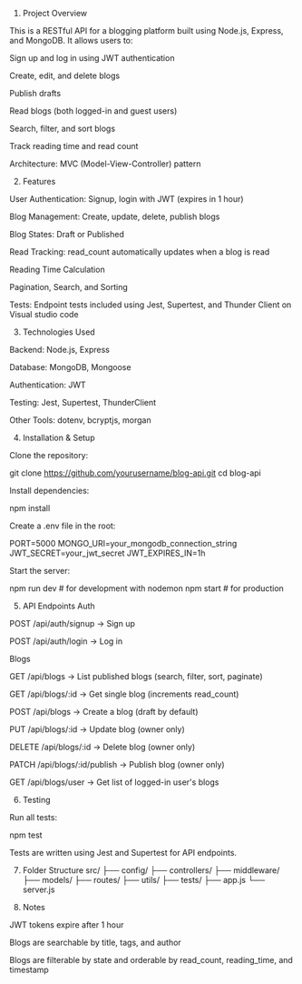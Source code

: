 1. Project Overview

This is a RESTful API for a blogging platform built using Node.js, Express, and MongoDB.
It allows users to:

Sign up and log in using JWT authentication

Create, edit, and delete blogs

Publish drafts

Read blogs (both logged-in and guest users)

Search, filter, and sort blogs

Track reading time and read count

Architecture: MVC (Model-View-Controller) pattern

2. Features

User Authentication: Signup, login with JWT (expires in 1 hour)

Blog Management: Create, update, delete, publish blogs

Blog States: Draft or Published

Read Tracking: read_count automatically updates when a blog is read

Reading Time Calculation

Pagination, Search, and Sorting

Tests: Endpoint tests included using Jest, Supertest, and Thunder Client on Visual studio code

3. Technologies Used

Backend: Node.js, Express

Database: MongoDB, Mongoose

Authentication: JWT

Testing: Jest, Supertest, ThunderClient

Other Tools: dotenv, bcryptjs, morgan

4. Installation & Setup

Clone the repository:

git clone https://github.com/yourusername/blog-api.git
cd blog-api


Install dependencies:

npm install


Create a .env file in the root:

PORT=5000
MONGO_URI=your_mongodb_connection_string
JWT_SECRET=your_jwt_secret
JWT_EXPIRES_IN=1h


Start the server:

npm run dev   # for development with nodemon
npm start     # for production

5. API Endpoints
Auth

POST /api/auth/signup → Sign up

POST /api/auth/login → Log in

Blogs

GET /api/blogs → List published blogs (search, filter, sort, paginate)

GET /api/blogs/:id → Get single blog (increments read_count)

POST /api/blogs → Create a blog (draft by default)

PUT /api/blogs/:id → Update blog (owner only)

DELETE /api/blogs/:id → Delete blog (owner only)

PATCH /api/blogs/:id/publish → Publish blog (owner only)

GET /api/blogs/user → Get list of logged-in user's blogs

6. Testing

Run all tests:

npm test


Tests are written using Jest and Supertest for API endpoints.

7. Folder Structure
src/
├── config/
├── controllers/
├── middleware/
├── models/
├── routes/
├── utils/
├── tests/
├── app.js
└── server.js

8. Notes

JWT tokens expire after 1 hour

Blogs are searchable by title, tags, and author

Blogs are filterable by state and orderable by read_count, reading_time, and timestamp